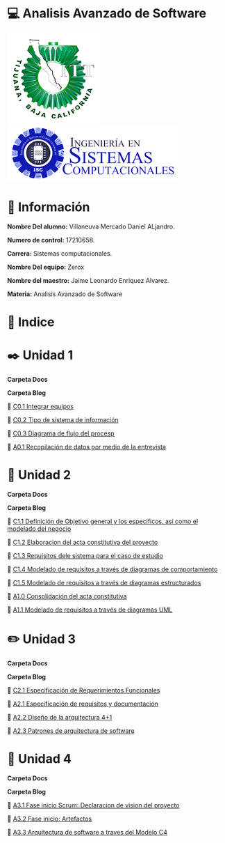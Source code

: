 # :computer: Analisis Avanzado de Software #

![Logo](img/LogoTec.png)
![LogoS](img/LogoSistemas.png)

# :man: Información #

**Nombre Del alumno:** Villaneuva Mercado Daniel ALjandro.

**Numero de control:** 17210658.

**Carrera:** Sistemas computacionales.

**Nombre Del equipo:** Zerox

**Nombre del maestro:** Jaime Leonardo Enriquez Alvarez.

**Materia:** Analisis Avanzado de
Software

# :pushpin: Indice #

# :black_nib: Unidad 1

**Carpeta Docs**



**Carpeta Blog**

  :round_pushpin: [C0.1 Integrar equipos](blog/C0.1_IntegrarEquipo_DanielAlajandroVillaneuvaMercado.md)
  
  :round_pushpin: [C0.2 Tipo de sistema de información](blog/C0.2_TiposDeSitemaDeInfromacion_DaielAlejandroVillanuevaMercado.md)

  :round_pushpin: [C0.3 Diagrama de flujo del procesp](blog/C0.3_Diagramadeflujodelproceso_DanielAlejandroVillanuevaMercado.md)

  :round_pushpin: [A0.1 Recopilación de datos por medio de la entrevista](blog/A0.1-InterviewCompilation_DanielAlejandroVillanuevaMercado.md)

# :notebook: Unidad 2

**Carpeta Docs**

**Carpeta Blog**

:round_pushpin: [C1.1 Definición de Objetivo general y los especificos, asi como el modelado del negocio](blog/C1.1-DefinicióndeObjetivogeneralylosespecificos,asicomoelmodeladodelnegocio-VillanuevaMercadoDanielAljenadro.md)

:round_pushpin: [C1.2 Elaboracion del acta constitutiva del proyecto](blog/C1.2_Elaboraciondelactaconstitutivadelproyecto-DanielVillanuevaMercado.md)

:round_pushpin: [C1.3 Requisitos dele sistema para el caso de estudio](blog/C1.3_Requisitosdelsistemaparaecasodestudio-VillanuevaMercadoDaniel.md)

:round_pushpin: [C1.4 Modelado de requisitos a través de diagramas de comportamiento](blog/C1.4_Modeladoderequisitosatravésdediagramasdecomportamiento_DanielVillanuevaMercado.md)

:round_pushpin: [C1.5  Modelado de requisitos a través de diagramas estructurados](blog/C1.5_Modeladoderequisitosatravésdediagramasestructurados_DanielVillanuevaMercado.md)

:round_pushpin: [A1.0 Consolidación del acta constitutiva](blog/A1.0Consolidation-of-the-articles-of-incorporation_DanielVillanuevaMercado.md)

:round_pushpin: [A1.1 Modelado de requisitos a través de diagramas UML](blog/A1.1Requirements-modeling-through-UML-diagrams_VillanuevaMercadoDaniel.md)

# :pencil2: Unidad 3

**Carpeta Docs**

**Carpeta Blog**

:round_pushpin: [C2.1 Especificación de Requerimientos Funcionales](blog/C2.1_EspecificacióndeRequerimientosFuncionales_VillanuevaMercadoDaniel.md)

:round_pushpin: [A2.1 Especificación de requisitos y documentación](blog/A2.1-Specification-of-requirements-and-documentation_VillanuevaMercadoDaniel.md)

:round_pushpin: [A2.2 Diseño de la arquitectura 4+1](blog/A2.2-Design-of-the-41-architecture_VillanuevaMercadoDaniel.md)

:round_pushpin: [A2.3 Patrones de arquitectura de software](blog/A2.3_Software_Architecture_Patterns_VillanuevaMercadoDananielAlejandro.md)

# :notebook_with_decorative_cover: Unidad 4

**Carpeta Docs**

**Carpeta Blog**

:round_pushpin: [A3.1 Fase inicio Scrum: Declaracion de vision del proyecto](blog/A3.1_FaseInicioScrum_DeclaraciondeVisionDelProyecto-VillanuevaMercadoDaniel.md)

:round_pushpin: [A3.2 Fase inicio: Artefactos](blog/A3.2_Initiation_Phase_Artifacts_VillanuevaMercadoDaniel.md)

:round_pushpin: [A3.3 Arquitectura de software a traves del Modelo C4](blog/A3.3-Software-Architecture-through-the-C4-Model_VillanuevaMercadoDaniel.md)